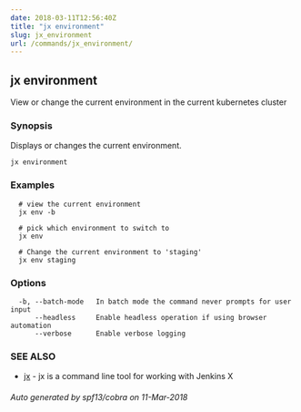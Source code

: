 ```yaml
---
date: 2018-03-11T12:56:40Z
title: "jx environment"
slug: jx_environment
url: /commands/jx_environment/
---
```

## jx environment

View or change the current environment in the current kubernetes cluster

### Synopsis


Displays or changes the current environment.

```
jx environment
```

### Examples

```
  # view the current environment
  jx env -b
  
  # pick which environment to switch to
  jx env
  
  # Change the current environment to 'staging'
  jx env staging
```

### Options

```
  -b, --batch-mode   In batch mode the command never prompts for user input
      --headless     Enable headless operation if using browser automation
      --verbose      Enable verbose logging
```

### SEE ALSO
* [jx](/commands/jx/)	 - jx is a command line tool for working with Jenkins X

###### Auto generated by spf13/cobra on 11-Mar-2018
